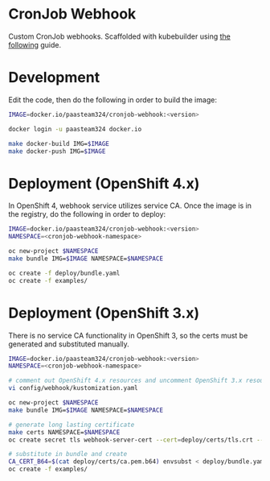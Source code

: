 # CronJob Webhook

Custom CronJob webhooks. Scaffolded with kubebuilder using [the following](https://book.kubebuilder.io/reference/webhook-for-core-types.html) guide.

# Development

Edit the code, then do the following in order to build the image:

```bash
IMAGE=docker.io/paasteam324/cronjob-webhook:<version>

docker login -u paasteam324 docker.io

make docker-build IMG=$IMAGE
make docker-push IMG=$IMAGE
```

# Deployment (OpenShift 4.x)

In OpenShift 4, webhook service utilizes service CA.
Once the image is in the registry, do the following in order to deploy:

```bash
IMAGE=docker.io/paasteam324/cronjob-webhook:<version>
NAMESPACE=<cronjob-webhook-namespace>

oc new-project $NAMESPACE
make bundle IMG=$IMAGE NAMESPACE=$NAMESPACE

oc create -f deploy/bundle.yaml
oc create -f examples/
```

# Deployment (OpenShift 3.x)

There is no service CA functionality in OpenShift 3, so the certs must be generated and substituted manually.

```bash
IMAGE=docker.io/paasteam324/cronjob-webhook:<version>
NAMESPACE=<cronjob-webhook-namespace>

# comment out OpenShift 4.x resources and uncomment OpenShift 3.x resources
vi config/webhook/kustomization.yaml

oc new-project $NAMESPACE
make bundle IMG=$IMAGE NAMESPACE=$NAMESPACE

# generate long lasting certificate
make certs NAMESPACE=$NAMESPACE
oc create secret tls webhook-server-cert --cert=deploy/certs/tls.crt --key=deploy/certs/tls.key

# substitute in bundle and create
CA_CERT_B64=$(cat deploy/certs/ca.pem.b64) envsubst < deploy/bundle.yaml | oc create -f -
oc create -f examples/
```
